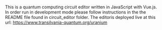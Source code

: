 This is a quantum computing circuit editor written in JavaScript with Vue.js. In order run in development mode please follow instructions in the the README file found in circuit_editor folder. The editoris deployed live at this url: https://www.transilvania-quantum.org/uranium 
